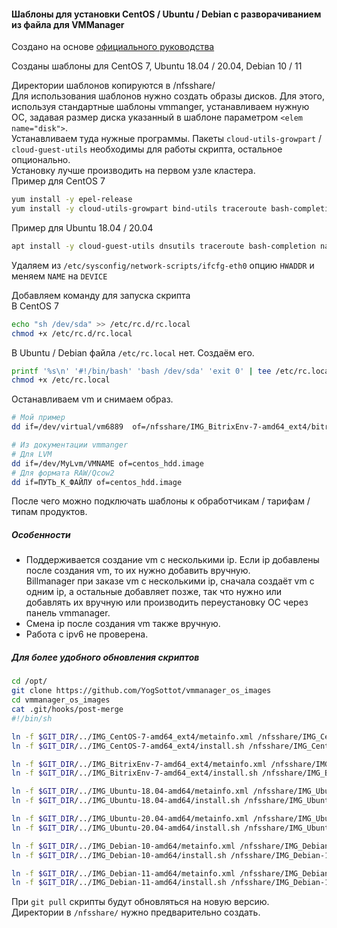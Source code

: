 #### Шаблоны для установки CentOS / Ubuntu / Debian с разворачиванием из файла для VMManager  

Создано на основе [официального руководства](https://docs.ispsystem.ru/vmmanager-kvm/shablony-os-i-retsepty/shablony-os/sozdanie-shablonov-os#id-%D0%A1%D0%BE%D0%B7%D0%B4%D0%B0%D0%BD%D0%B8%D0%B5%D1%88%D0%B0%D0%B1%D0%BB%D0%BE%D0%BD%D0%BE%D0%B2%D0%9E%D0%A1-CentOS%D1%81%D1%80%D0%B0%D0%B7%D0%B2%D0%BE%D1%80%D0%B0%D1%87%D0%B8%D0%B2%D0%B0%D0%BD%D0%B8%D0%B5%D0%BC%D0%B8%D0%B7%D1%84%D0%B0%D0%B9%D0%BB%D0%B0)

Созданы шаблоны для CentOS 7, Ubuntu 18.04 / 20.04, Debian 10 / 11  

Директории шаблонов копируются в /nfsshare/  
Для использования шаблонов нужно создать образы дисков. Для этого, используя стандартные шаблоны vmmanger, устанавливаем нужную ОС, задавая размер диска указанный в шаблоне параметром ```<elem name="disk">```.  
Устанавливаем туда нужные программы. Пакеты ```cloud-utils-growpart``` / ```cloud-guest-utils``` необходимы для работы скрипта, остальное опционально.  
Установку лучше производить на первом узле кластера.  
Пример для CentOS 7  

```bash
yum install -y epel-release
yum install -y cloud-utils-growpart bind-utils traceroute bash-completion bash-completion-extras nano ncdu net-tools wget byobu deltarpm
```

Пример для Ubuntu 18.04 / 20.04  

```bash
apt install -y cloud-guest-utils dnsutils traceroute bash-completion nano ncdu net-tools wget byobu locales-all
```

Удаляем из ```/etc/sysconfig/network-scripts/ifcfg-eth0```
опцию ```HWADDR``` и меняем ```NAME``` на ```DEVICE```  

Добавляем команду для запуска скрипта  
В CentOS 7

```bash
echo "sh /dev/sda" >> /etc/rc.d/rc.local
chmod +x /etc/rc.d/rc.local
```

В Ubuntu / Debian файла ```/etc/rc.local``` нет. Создаём его.

```bash
printf '%s\n' '#!/bin/bash' 'bash /dev/sda' 'exit 0' | tee /etc/rc.local
chmod +x /etc/rc.local
```

Останавливаем vm и снимаем образ.  

```bash
# Мой пример
dd if=/dev/virtual/vm6889  of=/nfsshare/IMG_BitrixEnv-7-amd64_ext4/bitrixenv_7_hdd.image bs=16M status=progress

# Из документации vmmanger  
# Для LVM
dd if=/dev/MyLvm/VMNAME of=centos_hdd.image
# Для формата RAW/Qcow2
dd if=ПУТЬ_К_ФАЙЛУ of=centos_hdd.image
```

После чего можно подключать шаблоны к обработчикам / тарифам / типам продуктов.  

##### Особенности  

- Поддерживается создание vm с несколькими ip. Если ip добавлены после создания vm, то их нужно добавить вручную.  
  Billmanager при заказе vm с несколькими ip, сначала создаёт vm с одним ip, а остальные добавляет позже, так что нужно или добавлять их вручную или производить переустановку ОС через панель vmmanager.
- Смена ip после создания vm также вручную.  
- Работа с ipv6 не проверена.  

##### Для более удобного обновления скриптов

```bash
cd /opt/
git clone https://github.com/YogSottot/vmmanager_os_images
cd vmmanager_os_images
cat .git/hooks/post-merge 
#!/bin/sh

ln -f $GIT_DIR/../IMG_CentOS-7-amd64_ext4/metainfo.xml /nfsshare/IMG_CentOS-7-amd64_ext4/
ln -f $GIT_DIR/../IMG_CentOS-7-amd64_ext4/install.sh /nfsshare/IMG_CentOS-7-amd64_ext4/

ln -f $GIT_DIR/../IMG_BitrixEnv-7-amd64_ext4/metainfo.xml /nfsshare/IMG_BitrixEnv-7-amd64_ext4/
ln -f $GIT_DIR/../IMG_BitrixEnv-7-amd64_ext4/install.sh /nfsshare/IMG_BitrixEnv-7-amd64_ext4/

ln -f $GIT_DIR/../IMG_Ubuntu-18.04-amd64/metainfo.xml /nfsshare/IMG_Ubuntu-18.04-amd64/
ln -f $GIT_DIR/../IMG_Ubuntu-18.04-amd64/install.sh /nfsshare/IMG_Ubuntu-18.04-amd64/

ln -f $GIT_DIR/../IMG_Ubuntu-20.04-amd64/metainfo.xml /nfsshare/IMG_Ubuntu-20.04-amd64/
ln -f $GIT_DIR/../IMG_Ubuntu-20.04-amd64/install.sh /nfsshare/IMG_Ubuntu-20.04-amd64/

ln -f $GIT_DIR/../IMG_Debian-10-amd64/metainfo.xml /nfsshare/IMG_Debian-10-amd64/
ln -f $GIT_DIR/../IMG_Debian-10-amd64/install.sh /nfsshare/IMG_Debian-10-amd64/

ln -f $GIT_DIR/../IMG_Debian-11-amd64/metainfo.xml /nfsshare/IMG_Debian-11-amd64/
ln -f $GIT_DIR/../IMG_Debian-11-amd64/install.sh /nfsshare/IMG_Debian-11-amd64/

```

При ```git pull``` скрипты будут обновляться на новую версию.  
Директории в ```/nfsshare/``` нужно предварительно создать.
